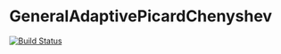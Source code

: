 # GeneralAdaptivePicardChenyshev

[![Build Status](https://github.com/DavidMSCode/TAPC.jl/actions/workflows/CI.yml/badge.svg?branch=main)](https://github.com/DavidMSCode/TAPC.jl/actions/workflows/CI.yml?query=branch%3Amain)
